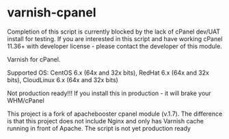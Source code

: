 varnish-cpanel
==============

Completion of this script is currently blocked by the lack of cPanel dev/UAT install for testing. If you are interested in this script and have working cPanel 11.36+ with developer license - please contact the developer of this module.

Varnish for cPanel.

Supported OS: CentOS 6.x (64x and 32x bits), RedHat 6.x (64x and 32x bits), CloudLinux 6.x (64x and 32x bits)

Not production ready!!!
If you install this in production - it will brake your WHM/cPanel

This project is a fork of apachebooster cpanel module (v.1.7). The difference is that this project does not include Nginx and only has Varnish cache running in front of Apache. The script is not yet production ready
